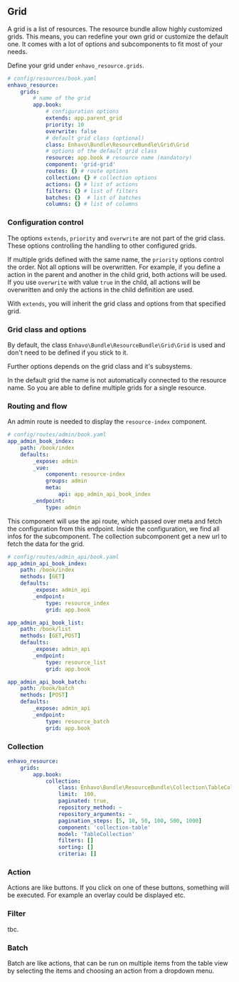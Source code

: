 ## Grid

A grid is a list of resources. The resource bundle allow highly customized grids.
This means, you can redefine your own grid or customize the default one.
It comes with a lot of options and subcomponents to fit most of your needs.

Define your grid under `enhavo_resource.grids`.

```yaml
# config/resources/book.yaml
enhavo_resource:
    grids:
        # name of the grid
        app.book: 
            # configuration options
            extends: app.parent_grid
            priority: 10
            overwrite: false
            # default grid class (optional)
            class: Enhavo\Bundle\ResourceBundle\Grid\Grid
            # options of the default grid class
            resource: app.book # resource name (mandatory)
            component: 'grid-grid'
            routes: {} # route options
            collection: {} # collection options
            actions: {} # list of actions
            filters: {} # list of filters
            batches: {}  # list of batches
            columns: {} # list of columns
```

### Configuration control

The options `extends`, `priority` and `overwrite` are not part of the grid class.
These options controlling the handling to other configured grids.

If multiple grids defined with the same name, the `priority` options control the order. Not all 
options will be overwritten. For example, if you define a action in the parent and another in the child grid,
both actions will be used. If you use `overwrite` with value `true` in the child, all actions will be
overwritten and only the actions in the child definition are used.

With `extends`, you will inherit the grid class and options from that specified grid.

### Grid class and options

By default, the class `Enhavo\Bundle\ResourceBundle\Grid\Grid` is used and don't need to be defined
if you stick to it.

Further options depends on the grid class and it's subsystems.

In the default grid the name is not automatically connected to the resource name. 
So you are able to define multiple grids for a single resource.

### Routing and flow

An admin route is needed to display the `resource-index` component. 

```yaml
# config/routes/admin/book.yaml
app_admin_book_index:
    path: /book/index
    defaults:
        _expose: admin
        _vue:
            component: resource-index
            groups: admin
            meta:
                api: app_admin_api_book_index
        _endpoint:
            type: admin
```

This component will use the api route, which passed over meta and fetch the configuration from this endpoint.
Inside the configuration, we find all infos for the subcomponent. 
The collection subcomponent get a new url to fetch the data for the grid.

```yaml
# config/routes/admin_api/book.yaml
app_admin_api_book_index:
    path: /book/index
    methods: [GET]
    defaults:
        _expose: admin_api
        _endpoint:
            type: resource_index
            grid: app.book

app_admin_api_book_list:
    path: /book/list
    methods: [GET,POST]
    defaults:
        _expose: admin_api
        _endpoint:
            type: resource_list
            grid: app.book

app_admin_api_book_batch:
    path: /book/batch
    methods: [POST]
    defaults:
        _expose: admin_api
        _endpoint:
            type: resource_batch
            grid: app.book
```

### Collection

```yaml
enhavo_resource:
    grids:
        app.book: 
            collection:
                class: Enhavo\Bundle\ResourceBundle\Collection\TableCollection
                limit:  100,
                paginated: true,
                repository_method: ~
                repository_arguments: ~
                pagination_steps: [5, 10, 50, 100, 500, 1000]
                component: 'collection-table'
                model: 'TableCollection'
                filters: []
                sorting: []
                criteria: []
```

### Action

Actions are like buttons. If you click on one of these buttons,
something will be executed. For example an overlay could be displayed etc.

### Filter

tbc.


### Batch

Batch are like actions, that can be
run on multiple items from the table view by selecting the items and
choosing an action from a dropdown menu.
